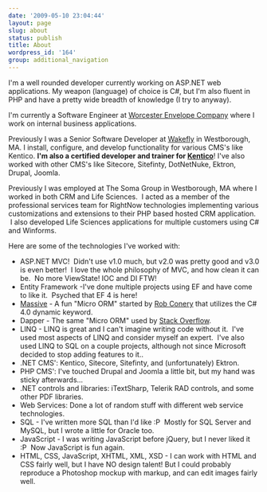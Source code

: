 ```yaml
---
date: '2009-05-10 23:04:44'
layout: page
slug: about
status: publish
title: About
wordpress_id: '164'
group: additional_navigation
---
```


I'm a well rounded developer currently working on ASP.NET web applications. My weapon (language) of choice is C#, but I'm also fluent in PHP and have a pretty wide breadth of knowledge (I try to anyway).

I'm currently a Software Engineer at [Worcester Envelope Company](http://www.worcesterenvelope.com/) where I work on internal business applications.

Previously I was a Senior Software Developer at [Wakefly](http://www.wakefly.com) in Westborough, MA. I install, configure, and develop functionality for various CMS's like Kentico. **I'm also a certified developer and trainer for [Kentico](http://www.kentico.com)**! I've also worked with other CMS's like Sitecore, Sitefinty, DotNetNuke, Ektron, Drupal, Joomla.

Previously I was employed at The Soma Group in Westborough, MA where I worked in both CRM and Life Sciences.  I acted as a member of the professional services team for RightNow technologies implementing various customizations and extensions to their PHP based hosted CRM application.  I also developed Life Sciences applications for multiple customers using C# and Winforms.

Here are some of the technologies I've worked with:

- ASP.NET MVC!  Didn't use v1.0 much, but v2.0 was pretty good and v3.0 is even better!  I love the whole philosophy of MVC, and how clean it can be.  No more ViewState! IOC and DI FTW!
- Entity Framework -I've done multiple projects using EF and have come to like it.  Psyched that EF 4 is here!
- [Massive](https://github.com/robconery/massive/) - A fun "Micro ORM" started by [Rob Conery](http://blog.wekeroad.com/helpy-stuff/and-i-shall-call-it-massive) that utilizes the C# 4.0 dynamic keyword.
- Dapper - The same "Micro ORM" used by [Stack Overflow](http://stackoverflow.com).
- LINQ - LINQ is great and I can't imagine writing code without it.  I've used most aspects of LINQ and consider myself an expert.  I've also used LINQ to SQL on a couple projects, although not since Microsoft decided to stop adding features to it..
- .NET CMS': Kentico, Sitecore, Sitefinty, and (unfortunately) Ektron.
- PHP CMS': I've touched Drupal and Joomla a little bit, but my hand was sticky afterwards...
- .NET controls and libraries: iTextSharp, Telerik RAD controls, and some other PDF libraries.
- Web Services: Done a lot of random stuff with different web service technologies.
- SQL - I've written more SQL than I'd like :P  Mostly for SQL Server and MySQL, but I wrote a little for Oracle too.
- JavaScript - I was writing JavaScript before jQuery, but I never liked it :P  Now JavaScript is fun again.
- HTML, CSS, JavaScript, XHTML, XML, XSD - I can work with HTML and CSS fairly well, but I have NO design talent! But I could probably reproduce a Photoshop mockup with markup, and can edit images fairly well.



